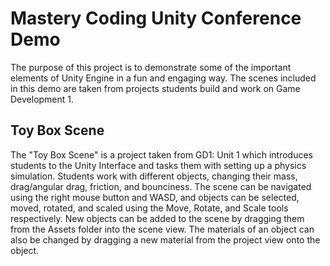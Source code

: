 # Mastery Coding Unity Conference Demo

The purpose of this project is to demonstrate some of the important elements of Unity Engine in a fun and engaging way. The scenes included in this demo are taken from projects students build and work on Game Development 1.

## Toy Box Scene 

The "Toy Box Scene" is a project taken from GD1: Unit 1 which introduces students to the Unity Interface and tasks them with setting up a physics simulation. Students work with different objects, changing their mass, drag/angular drag, friction, and bounciness. The scene can be navigated using the right mouse button and WASD, and objects can be selected, moved, rotated, and scaled using the Move, Rotate, and Scale tools respectively. New objects can be added to the scene by dragging them from the Assets folder into the scene view. The materials of an object can also be changed by dragging a new material from the project view onto the object.

